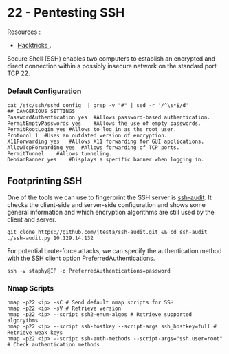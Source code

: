 # 22 - Pentesting SSH

Resources :&#x20;

* [Hacktricks ](https://book.hacktricks.xyz/pentesting/pentesting-ssh).

Secure Shell (SSH) enables two computers to establish an encrypted and direct connection within a possibly insecure network on the standard port TCP 22.

### Default Configuration

```
cat /etc/ssh/sshd_config  | grep -v "#" | sed -r '/^\s*$/d'
## DANGERIOUS SETTINGS
PasswordAuthentication yes	#Allows password-based authentication.
PermitEmptyPasswords yes	#Allows the use of empty passwords.
PermitRootLogin yes	#Allows to log in as the root user.
Protocol 1	#Uses an outdated version of encryption.
X11Forwarding yes	#Allows X11 forwarding for GUI applications.
AllowTcpForwarding yes	#Allows forwarding of TCP ports.
PermitTunnel	#Allows tunneling.
DebianBanner yes	#Displays a specific banner when logging in.
```

## Footprinting SSH

One of the tools we can use to fingerprint the SSH server is [ssh-audit](https://github.com/jtesta/ssh-audit). It checks the client-side and server-side configuration and shows some general information and which encryption algorithms are still used by the client and server.

```
git clone https://github.com/jtesta/ssh-audit.git && cd ssh-audit
./ssh-audit.py 10.129.14.132
```

For potential brute-force attacks, we can specify the authentication method with the SSH client option PreferredAuthentications.

```
ssh -v staphy@IP -o PreferredAuthentications=password
```

### Nmap Scripts

```
nmap -p22 <ip> -sC # Send default nmap scripts for SSH
nmap -p22 <ip> -sV # Retrieve version
nmap -p22 <ip> --script ssh2-enum-algos # Retrieve supported algorythms 
nmap -p22 <ip> --script ssh-hostkey --script-args ssh_hostkey=full # Retrieve weak keys
nmap -p22 <ip> --script ssh-auth-methods --script-args="ssh.user=root" # Check authentication methods
```
